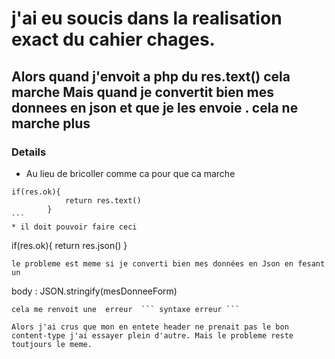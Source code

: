 # j'ai eu soucis dans la realisation exact du cahier chages.

## Alors quand j'envoit a php du res.text() cela marche Mais quand je convertit bien mes donnees en json et que je les envoie . cela ne marche plus 

### Details 
* Au lieu de bricoller comme ca pour que ca marche 
````
if(res.ok){
            return res.text()
        }
```
* il doit pouvoir faire ceci 
````
if(res.ok){
            return res.json()
        }
```
le probleme est meme si je converti bien mes données en Json en fesant un 
```
 body : JSON.stringify(mesDonneeForm)
```
cela me renvoit une  erreur  ``` syntaxe erreur ```

Alors j'ai crus que mon en entete header ne prenait pas le bon content-type j'ai essayer plein d'autre. Mais le probleme reste toutjours le meme. 
